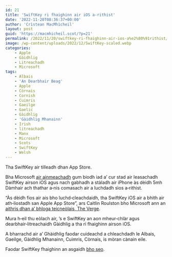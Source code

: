 ```yaml
---
id: 21
title: 'SwiftKey ri fhaighinn air iOS a‑rithist'
date: '2022-11-20T08:36:37+00:00'
author: 'Crìstean MacMhìcheil'
layout: post
guid: 'https://macmhicheil.scot/?p=21'
permalink: /2022/11/20/swiftkey-ri-fhaighinn-air-ios-a%e2%80%91rithist/
image: /wp-content/uploads/2022/12/SwiftKey-scaled.webp
categories:
    - Apple
    - Gàidhlig
    - Litreachadh
    - Microsoft
tags:
    - Albais
    - 'An Dearbhair Beag'
    - Apple
    - Còrnais
    - Cornish
    - Cuimris
    - Gaeilge
    - Gaelic
    - Gàidhlig
    - 'Gàidhlig Mhanainn'
    - Irish
    - litreachadh
    - Manx
    - Microsoft
    - Scots
    - SwiftKey
    - Welsh
---
```


Tha SwiftKey air tilleadh dhan App Store.

Bha Microsoft [air ainmeachadh](https://macmhicheil.scot/2022-10-02-microsoft-a-cur-stad-air-leasachadh-swiftkey-airson-ios) gum biodh iad a’ cur stad air leasachadh SwiftKey airson iOS agus nach gabhadh a stàladh air iPhone às dèidh 5mh Dàmhair ach thathar a‑nis comasach air a luchdadh sìos a‑rithist.

“Às dèidh fios air ais bho luchd‑cleachdaidh, tha SwiftKey iOS air a bhith air ath‑liostadh san Apple App Store”, ars Caitlin Roulston bho Microsoft ann an [aithris dhan a’ bhloga teicneòlais, The Verge](https://www.theverge.com/2022/11/18/23467204/swiftkey-ios-iphone-app-store-return-back-microsoft).

Mura h‑eil thu eòlach air, ’s e SwiftKey an aon mheur‑chlàr agus dearbhair‑litreachaidh Gàidhlig a tha ri fhaighinn airson iOS.

A bharrachd air a’ Ghàidhlig faodar cuideachd a chleachdadh le Albais, Gaeilge, Gàidhlig Mhanainn, Cuimris, Còrnais, is mòran cànain eile.

Faodar SwiftKey fhaighinn an asgaidh [bho seo](https://apps.apple.com/gb/app/microsoft-swiftkey-keyboard/id911813648).
